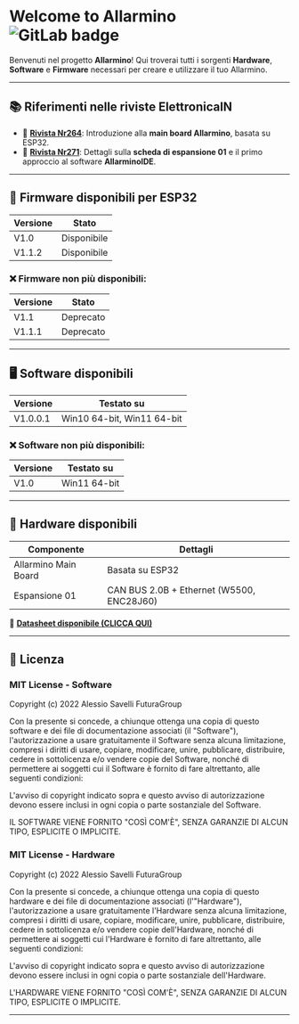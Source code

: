 # Welcome to Allarmino  <img alt="GitLab badge" src="https://img.shields.io/badge/license-MIT%20License-green">

Benvenuti nel progetto **Allarmino**! Qui troverai tutti i sorgenti **Hardware**, **Software** e **Firmware** necessari per creare e utilizzare il tuo Allarmino.

---

## 📚 **Riferimenti nelle riviste ElettronicaIN**

- 📖 **[Rivista Nr264](https://futuranet.it/prodotto/n-264-maggio-2022/)**: Introduzione alla **main board Allarmino**, basata su ESP32.
- 📖 **[Rivista Nr271](https://futuranet.it/prodotto/n-271-febbraio-2023-marzo-2023)**: Dettagli sulla **scheda di espansione 01** e il primo approccio al software **AllarminoIDE**.

---

## 💾 **Firmware disponibili per ESP32**

| Versione      | Stato            |
|---------------|------------------|
| V1.0          | Disponibile      |
| V1.1.2        | Disponibile      |

### ❌ Firmware non più disponibili:

| Versione      | Stato            |
|---------------|------------------|
| V1.1          | Deprecato        |
| V1.1.1        | Deprecato        |

---

## 🖥️ **Software disponibili**

| Versione      | Testato su                   |
|---------------|------------------------------|
| V1.0.0.1      | Win10 64-bit, Win11 64-bit   |

### ❌ Software non più disponibili:

| Versione      | Testato su                   |
|---------------|------------------------------|
| V1.0          | Win11 64-bit                 |

---

## 🔧 **Hardware disponibili**

| Componente            | Dettagli                                   |
|-----------------------|-------------------------------------------|
| Allarmino Main Board  | Basata su ESP32                           |
| Espansione 01         | CAN BUS 2.0B + Ethernet (W5500, ENC28J60) |

📄 **[Datasheet disponibile (CLICCA QUI)](https://github.com/AlessioSavelli/Allarmino/tree/main/Datasheet/Allarmino/)**

---

## 📝 **Licenza**

### MIT License - Software
Copyright (c) 2022 Alessio Savelli FuturaGroup

Con la presente si concede, a chiunque ottenga una copia di questo software e dei file di documentazione associati (il "Software"), l'autorizzazione a usare gratuitamente il Software senza alcuna limitazione, compresi i diritti di usare, copiare, modificare, unire, pubblicare, distribuire, cedere in sottolicenza e/o vendere copie del Software, nonché di permettere ai soggetti cui il Software è fornito di fare altrettanto, alle seguenti condizioni:

L'avviso di copyright indicato sopra e questo avviso di autorizzazione devono essere inclusi in ogni copia o parte sostanziale del Software.

IL SOFTWARE VIENE FORNITO "COSÌ COM'È", SENZA GARANZIE DI ALCUN TIPO, ESPLICITE O IMPLICITE.

### MIT License - Hardware
Copyright (c) 2022 Alessio Savelli FuturaGroup

Con la presente si concede, a chiunque ottenga una copia di questo hardware e dei file di documentazione associati (l'"Hardware"), l'autorizzazione a usare gratuitamente l'Hardware senza alcuna limitazione, compresi i diritti di usare, copiare, modificare, unire, pubblicare, distribuire, cedere in sottolicenza e/o vendere copie dell'Hardware, nonché di permettere ai soggetti cui l'Hardware è fornito di fare altrettanto, alle seguenti condizioni:

L'avviso di copyright indicato sopra e questo avviso di autorizzazione devono essere inclusi in ogni copia o parte sostanziale dell'Hardware.

L'HARDWARE VIENE FORNITO "COSÌ COM'È", SENZA GARANZIE DI ALCUN TIPO, ESPLICITE O IMPLICITE.

---

